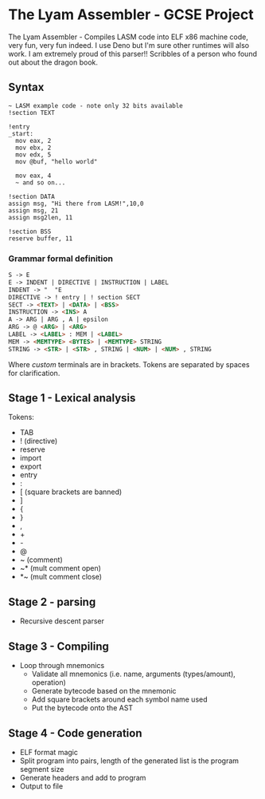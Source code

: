 # The Lyam Assembler - GCSE Project
The Lyam Assembler - Compiles LASM code into ELF x86 machine code, very fun, very fun indeed. I use Deno but I'm sure other runtimes will also work. I am extremely proud of this parser!! Scribbles of a person who found out about the dragon book.

## Syntax
```
~ LASM example code - note only 32 bits available
!section TEXT

!entry
_start:
  mov eax, 2
  mov ebx, 2
  mov edx, 5
  mov @buf, "hello world"

  mov eax, 4
  ~ and so on...

!section DATA
assign msg, "Hi there from LASM!",10,0
assign msg, 21
assign msg2len, 11

!section BSS
reserve buffer, 11
```

### Grammar formal definition
```md
S -> E
E -> INDENT | DIRECTIVE | INSTRUCTION | LABEL
INDENT -> "  "E
DIRECTIVE -> ! entry | ! section SECT
SECT -> <TEXT> | <DATA> | <BSS>
INSTRUCTION -> <INS> A
A -> ARG | ARG , A | epsilon
ARG -> @ <ARG> | <ARG>
LABEL -> <LABEL> : MEM | <LABEL>
MEM -> <MEMTYPE> <BYTES> | <MEMTYPE> STRING
STRING -> <STR> | <STR> , STRING | <NUM> | <NUM> , STRING
```

Where _custom_ terminals are in brackets. Tokens are separated by spaces for clarification.

## Stage 1 - Lexical analysis
Tokens:
- TAB
- ! (directive)
- reserve
- import
- export
- entry
- :
- [ (square brackets are banned)
- ]
- {
- }
- ,
- \+
- \-
- @
- ~ (comment)
- ~* (mult comment open)
- *~ (mult comment close)

## Stage 2 - parsing
- Recursive descent parser

## Stage 3 - Compiling
- Loop through mnemonics
  - Validate all mnemonics (i.e. name, arguments (types/amount), operation)
  - Generate bytecode based on the mnemonic
  - Add square brackets around each symbol name used
  - Put the bytecode onto the AST

## Stage 4 - Code generation
- ELF format magic
- Split program into pairs, length of the generated list is the program segment size
- Generate headers and add to program
- Output to file
